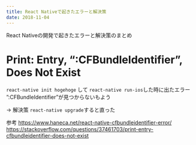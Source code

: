 ```yaml
---
title: React Nativeで起きたエラーと解決策
date: 2018-11-04
---
```


React Nativeの開発で起きたエラーと解決策のまとめ

# Print: Entry, “:CFBundleIdentifier”, Does Not Exist

`react-native init hogehoge` して
`react-native run-ios`した時に出たエラー
”:CFBundleIdentifier”が見つからないもよう

→ 解決策
`react-native upgrade`すると直った

参考
https://www.haneca.net/react-native-cfbundleidentifier-error/
https://stackoverflow.com/questions/37461703/print-entry-cfbundleidentifier-does-not-exist

